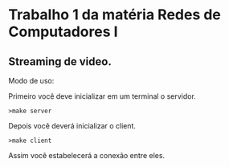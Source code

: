 # Trabalho 1 da matéria Redes de Computadores I

## Streaming de video.

Modo de uso:


Primeiro você deve inicializar em um terminal o servidor.
```shell
>make server
```

Depois você deverá inicializar o client.
```shell
>make client
```

Assim você estabelecerá a conexão entre eles.

